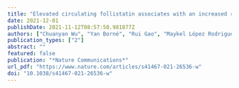```yaml
---
title: "Elevated circulating follistatin associates with an increased risk of type 2 diabetes"
date: 2021-12-01
publishDate: 2021-11-12T08:57:50.981877Z
authors: ["Chuanyan Wu", "Yan Borné", "Rui Gao", "Maykel López Rodriguez", "William C. Roell", "Jonathan M. Wilson", "Ajit Regmi", "Cheng Luan", "Dina Mansour Aly", "Andreas Peter", "Jürgen Machann", "Harald Staiger", "Andreas Fritsche", "Andreas L. Birkenfeld", "Rongya Tao", "Robert Wagner", "Mickaël Canouil", "Mun-Gwan Hong", "Jochen M. Schwenk", "Emma Ahlqvist", "Minna U. Kaikkonen", "Peter Nilsson", "Angela C. Shore", "Faisel Khan", "Andrea Natali", "Olle Melander", "Marju Orho-Melander", "Jan Nilsson", "Hans-Ulrich Häring", "Erik Renström", "Claes B. Wollheim", "Gunnar Engström", "Jianping Weng", "Ewan R. Pearson", "Paul W. Franks", "Morris F. White", "Kevin L. Duffin", "Allan Arthur Vaag", "Markku Laakso", "Norbert Stefan", "Leif Groop", "Yang De Marinis"]
publication_types: ["2"]
abstract: ""
featured: false
publication: "*Nature Communications*"
url_pdf: "https://www.nature.com/articles/s41467-021-26536-w"
doi: "10.1038/s41467-021-26536-w"
---
```


